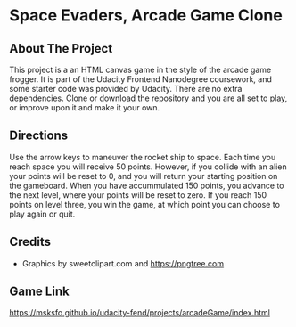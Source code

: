 # Space Evaders, Arcade Game Clone

## About The Project
This project is a an HTML canvas game in the style of the arcade game frogger. It is part of the Udacity Frontend Nanodegree coursework, and some starter code was provided by Udacity. There are no extra dependencies. Clone or download the repository and you are all set to play, or improve upon it and make it your own. 

## Directions
Use the arrow keys to maneuver the rocket ship to space. Each time you reach space you will receive 50 points. However, if you collide with an alien your points will be reset to 0, and you will return your starting position on the gameboard. When you have accummulated 150 points, you advance to the next level, where your points will be reset to zero. If you reach 150 points on level three, you win the game, at which point you can choose to play again or quit.  

## Credits
* Graphics by sweetclipart.com and https://pngtree.com


## Game Link
https://msksfo.github.io/udacity-fend/projects/arcadeGame/index.html
